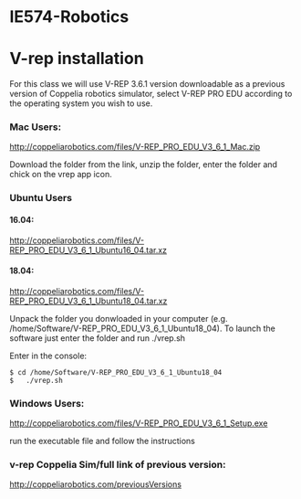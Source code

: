 # IE574-Robotics

# V-rep installation
For this class we will use V-REP 3.6.1 version downloadable as a previous version of Coppelia robotics simulator, select V-REP PRO EDU according to the operating system you wish to use.

### Mac Users:

http://coppeliarobotics.com/files/V-REP_PRO_EDU_V3_6_1_Mac.zip

Download the folder from the link, unzip the folder, enter the folder and chick on the vrep app icon.

### Ubuntu Users

#### 16.04: 

http://coppeliarobotics.com/files/V-REP_PRO_EDU_V3_6_1_Ubuntu16_04.tar.xz 

#### 18.04:

http://coppeliarobotics.com/files/V-REP_PRO_EDU_V3_6_1_Ubuntu18_04.tar.xz

Unpack the folder you donwloaded in your computer (e.g. /home/Software/V-REP_PRO_EDU_V3_6_1_Ubuntu18_04). To launch the software just enter the folder and run ./vrep.sh

Enter in the console:

<pre><code>$ cd /home/Software/V-REP_PRO_EDU_V3_6_1_Ubuntu18_04
$	./vrep.sh
</code></pre> 


### Windows Users:

http://coppeliarobotics.com/files/V-REP_PRO_EDU_V3_6_1_Setup.exe 

run the executable file and follow the instructions

### v-rep Coppelia Sim/full link of previous version:

http://coppeliarobotics.com/previousVersions